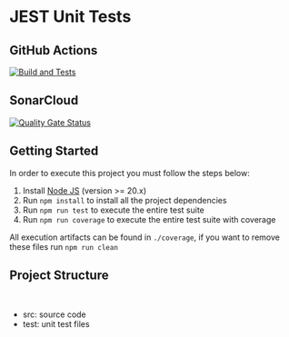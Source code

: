 # JEST Unit Tests

## GitHub Actions

[![Build and Tests](https://github.com/ugioni/unit-tests-jest/actions/workflows/node.js.yml/badge.svg?branch=master)](https://github.com/ugioni/unit-tests-jest/actions/workflows/node.js.yml)

## SonarCloud

[![Quality Gate Status](https://sonarcloud.io/api/project_badges/measure?project=ugioni_unit-tests-jest&metric=alert_status)](https://sonarcloud.io/summary/new_code?id=ugioni_unit-tests-jest)

## Getting Started

In order to execute this project you must follow the steps below:

1. Install [Node JS](https://nodejs.org/) (version >= 20.x)
2. Run `npm install` to install all the project dependencies
3. Run `npm run test` to execute the entire test suite
4. Run `npm run coverage` to execute the entire test suite with coverage

All execution artifacts can be found in `./coverage`, if you want to remove these files run `npm run clean`

## Project Structure
</br>
<ul>
    <li>src: source code</li>
    <li>test: unit test files</li>
</ul>
